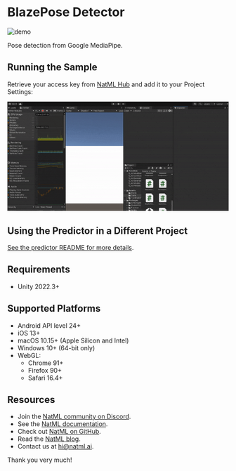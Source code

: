 # BlazePose Detector

![demo](demo.gif)

Pose detection from Google MediaPipe.

## Running the Sample
Retrieve your access key from [NatML Hub](https://hub.natml.ai/profile) and add it to your Project Settings:

![project settings](https://github.com/natmlx/videokit/raw/main/Media/set-access-key.gif)

## Using the Predictor in a Different Project
[See the predictor README for more details](Packages/ai.natml.vision.blazepose.detector/README.md).

## Requirements
- Unity 2022.3+

## Supported Platforms
- Android API level 24+
- iOS 13+
- macOS 10.15+ (Apple Silicon and Intel)
- Windows 10+ (64-bit only)
- WebGL:
    - Chrome 91+
    - Firefox 90+
    - Safari 16.4+

## Resources
- Join the [NatML community on Discord](https://hub.natml.ai/community).
- See the [NatML documentation](https://docs.natml.ai/unity).
- Check out [NatML on GitHub](https://github.com/natmlx).
- Read the [NatML blog](https://blog.natml.ai/).
- Contact us at [hi@natml.ai](mailto:hi@natml.ai).

Thank you very much!